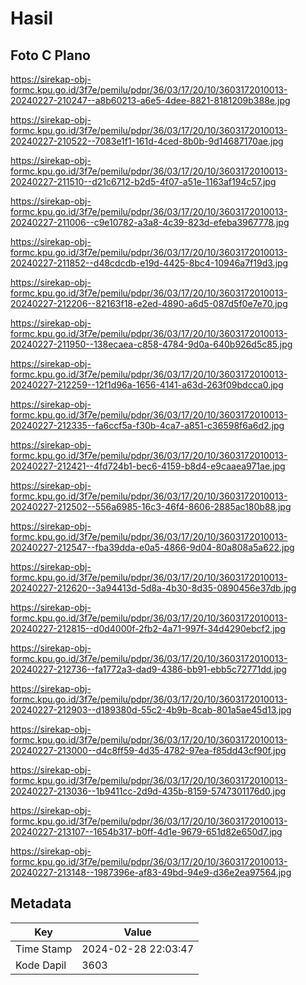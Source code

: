 # Hasil

## Foto C Plano

https://sirekap-obj-formc.kpu.go.id/3f7e/pemilu/pdpr/36/03/17/20/10/3603172010013-20240227-210247--a8b60213-a6e5-4dee-8821-8181209b388e.jpg

https://sirekap-obj-formc.kpu.go.id/3f7e/pemilu/pdpr/36/03/17/20/10/3603172010013-20240227-210522--7083e1f1-161d-4ced-8b0b-9d14687170ae.jpg

https://sirekap-obj-formc.kpu.go.id/3f7e/pemilu/pdpr/36/03/17/20/10/3603172010013-20240227-211510--d21c6712-b2d5-4f07-a51e-1163af194c57.jpg

https://sirekap-obj-formc.kpu.go.id/3f7e/pemilu/pdpr/36/03/17/20/10/3603172010013-20240227-211006--c9e10782-a3a8-4c39-823d-efeba3967778.jpg

https://sirekap-obj-formc.kpu.go.id/3f7e/pemilu/pdpr/36/03/17/20/10/3603172010013-20240227-211852--d48cdcdb-e19d-4425-8bc4-10946a7f19d3.jpg

https://sirekap-obj-formc.kpu.go.id/3f7e/pemilu/pdpr/36/03/17/20/10/3603172010013-20240227-212206--82163f18-e2ed-4890-a6d5-087d5f0e7e70.jpg

https://sirekap-obj-formc.kpu.go.id/3f7e/pemilu/pdpr/36/03/17/20/10/3603172010013-20240227-211950--138ecaea-c858-4784-9d0a-640b926d5c85.jpg

https://sirekap-obj-formc.kpu.go.id/3f7e/pemilu/pdpr/36/03/17/20/10/3603172010013-20240227-212259--12f1d96a-1656-4141-a63d-263f09bdcca0.jpg

https://sirekap-obj-formc.kpu.go.id/3f7e/pemilu/pdpr/36/03/17/20/10/3603172010013-20240227-212335--fa6ccf5a-f30b-4ca7-a851-c36598f6a6d2.jpg

https://sirekap-obj-formc.kpu.go.id/3f7e/pemilu/pdpr/36/03/17/20/10/3603172010013-20240227-212421--4fd724b1-bec6-4159-b8d4-e9caaea971ae.jpg

https://sirekap-obj-formc.kpu.go.id/3f7e/pemilu/pdpr/36/03/17/20/10/3603172010013-20240227-212502--556a6985-16c3-46f4-8606-2885ac180b88.jpg

https://sirekap-obj-formc.kpu.go.id/3f7e/pemilu/pdpr/36/03/17/20/10/3603172010013-20240227-212547--fba39dda-e0a5-4866-9d04-80a808a5a622.jpg

https://sirekap-obj-formc.kpu.go.id/3f7e/pemilu/pdpr/36/03/17/20/10/3603172010013-20240227-212620--3a94413d-5d8a-4b30-8d35-0890456e37db.jpg

https://sirekap-obj-formc.kpu.go.id/3f7e/pemilu/pdpr/36/03/17/20/10/3603172010013-20240227-212815--d0d4000f-2fb2-4a71-997f-34d4290ebcf2.jpg

https://sirekap-obj-formc.kpu.go.id/3f7e/pemilu/pdpr/36/03/17/20/10/3603172010013-20240227-212736--fa1772a3-dad9-4386-bb91-ebb5c72771dd.jpg

https://sirekap-obj-formc.kpu.go.id/3f7e/pemilu/pdpr/36/03/17/20/10/3603172010013-20240227-212903--d189380d-55c2-4b9b-8cab-801a5ae45d13.jpg

https://sirekap-obj-formc.kpu.go.id/3f7e/pemilu/pdpr/36/03/17/20/10/3603172010013-20240227-213000--d4c8ff59-4d35-4782-97ea-f85dd43cf90f.jpg

https://sirekap-obj-formc.kpu.go.id/3f7e/pemilu/pdpr/36/03/17/20/10/3603172010013-20240227-213036--1b9411cc-2d9d-435b-8159-5747301176d0.jpg

https://sirekap-obj-formc.kpu.go.id/3f7e/pemilu/pdpr/36/03/17/20/10/3603172010013-20240227-213107--1654b317-b0ff-4d1e-9679-651d82e650d7.jpg

https://sirekap-obj-formc.kpu.go.id/3f7e/pemilu/pdpr/36/03/17/20/10/3603172010013-20240227-213148--1987396e-af83-49bd-94e9-d36e2ea97564.jpg


## Metadata

| Key        | Value               |
| ---------- | ------------------- |
| Time Stamp | 2024-02-28 22:03:47 |
| Kode Dapil | 3603                |



